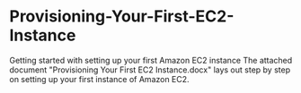 # Provisioning-Your-First-EC2-Instance

Getting started with setting up your first Amazon EC2 instance
The attached document "Provisioning Your First EC2 Instance.docx" lays out step by step on setting up your first instance of Amazon EC2.
